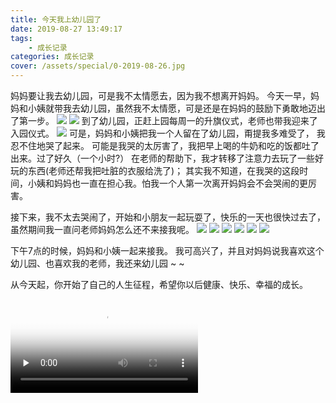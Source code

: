 ```yaml
---
title: 今天我上幼儿园了
date: 2019-08-27 13:49:17
tags: 
    - 成长记录
categories: 成长记录
cover: /assets/special/0-2019-08-26.jpg
---
```

妈妈要让我去幼儿园，可是我不太情愿去，因为我不想离开妈妈。
今天一早，妈妈和小姨就带我去幼儿园，虽然我不太情愿，可是还是在妈妈的鼓励下勇敢地迈出了第一步。
![](/assets/special/1-2019-08-26.jpg)
![](/assets/special/2-2019-08-26.jpg)
到了幼儿园，正赶上园每周一的升旗仪式，老师也带我迎来了入园仪式。
![](/assets/special/3-2019-08-26.jpg)
可是，妈妈和小姨把我一个人留在了幼儿园，甭提我多难受了， 我忍不住地哭了起来。
可能是我哭的太厉害了，我把早上喝的牛奶和吃的饭都吐了出来。过了好久（一个小时?）
在老师的帮助下，我才转移了注意力去玩了一些好玩的东西(老师还帮我把吐脏的衣服给洗了)；
其实我不知道，在我哭的这段时间，小姨和妈妈也一直在担心我。怕我一个人第一次离开妈妈会不会哭闹的更厉害。

接下来，我不太去哭闹了，开始和小朋友一起玩耍了，快乐的一天也很快过去了，虽然期间我一直问老师妈妈怎么还不来接我呢。
![](/assets/special/4-2019-08-26.jpg)
![](/assets/special/5-2019-08-26.jpg)
![](/assets/special/6-2019-08-26.jpg)
![](/assets/special/7-2019-08-26.jpg)
![](/assets/special/8-2019-08-26.jpg)
![](/assets/special/9-2019-08-26.jpg)

下午7点的时候，妈妈和小姨一起来接我。 我可高兴了，并且对妈妈说我喜欢这个幼儿园、也喜欢我的老师，我还来幼儿园 ~ ~

从今天起，你开始了自己的人生征程，希望你以后健康、快乐、幸福的成长。

<video id="video" controls="" preload="none" poster="/assets/special/ai.png">
<source id="mp4" src="/assets/special/ai.mp4" type="video/mp4">
</video>



